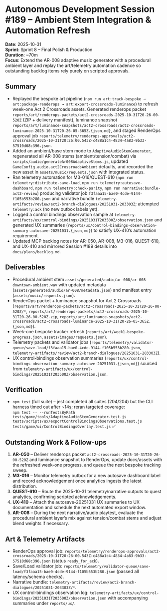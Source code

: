# Autonomous Development Session #189 – Ambient Stem Integration & Automation Refresh

**Date**: 2025-10-31  
**Sprint**: Sprint 8 – Final Polish & Production  
**Duration**: ~70m  
**Focus**: Extend the AR-008 adaptive music generator with a procedural ambient layer and replay the art/telemetry automation cadence so outstanding backlog items rely purely on scripted approvals.

## Summary
- Replayed the bespoke art pipeline (`npm run art:track-bespoke → art:package-renderops → art:export-crossroads-luminance`) to refresh week-one Act 2 Crossroads assets. Generated renderops packet `reports/art/renderops-packets/act2-crossroads-2025-10-31T20-26-00-520Z` (ZIP + delivery manifest), luminance snapshot `reports/art/luminance-snapshots/act2-crossroads/act2-crossroads-luminance-2025-10-31T20-26-05-365Z.{json,md}`, and staged RenderOps approval job `reports/telemetry/renderops-approvals/act2-crossroads/2025-10-31T20:26:00.543Z-c488a1c4-4834-4a83-9b33-57510d68c396.json`.
- Added an ambient/base stem mode to `AdaptiveAudioStemGenerator`, regenerated all AR-008 stems (ambient/tension/combat) via `scripts/audio/generateAr008AdaptiveStems.js`, updated `GameConfig.audio.act2CrossroadsAmbient` defaults, and recorded the new asset in `assets/music/requests.json` with integrated status.
- Ran telemetry automation for M3-016/QUEST-610 (`npm run telemetry:distribute-save-load`, `npm run telemetry:autosave-dashboard`, `npm run telemetry:check-parity`, `npm run narrative:bundle-act2-review`) producing validator job `f3faaa15-bae0-4cde-9144-f105b553b280.json` and narrative bundle `telemetry-artifacts/review/act2-branch-dialogues/20251031-203303Z`; attempted `telemetry:ack` (no new outbox labels yet).
- Logged a control bindings observation sample at `telemetry-artifacts/ux/control-bindings/20251031T203500Z/observation.json` and generated UX summaries (`reports/ux/control-bindings-observation-summary-autosave-20251031.{json,md}`) to satisfy UX-410’s automation requirement.
- Updated MCP backlog notes for AR-050, AR-008, M3-016, QUEST-610, and UX-410 and mirrored Session #189 details into `docs/plans/backlog.md`.

## Deliverables
- Procedural ambient stem `assets/generated/audio/ar-008/ar-008-downtown-ambient.wav` with updated metadata (`assets/generated/audio/ar-008/metadata.json`) and manifest entry (`assets/music/requests.json`).
- RenderOps packet + luminance snapshot for Act 2 Crossroads (`reports/art/renderops-packets/act2-crossroads-2025-10-31T20-26-00-520Z/*`, `reports/art/renderops-packets/act2-crossroads-2025-10-31T20-26-00-520Z.zip`, `reports/art/luminance-snapshots/act2-crossroads/act2-crossroads-luminance-2025-10-31T20-26-05-365Z.{json,md}`).
- Week-one bespoke tracker refresh (`reports/art/week1-bespoke-progress.json`, `assets/images/requests.json`).
- Telemetry packets and validator jobs (`reports/telemetry/validator-queue/save-load/f3faaa15-bae0-4cde-9144-f105b553b280.json`, `telemetry-artifacts/review/act2-branch-dialogues/20251031-203303Z`).
- UX control-bindings observation summaries (`reports/ux/control-bindings-observation-summary-autosave-20251031.{json,md}`) sourced from `telemetry-artifacts/ux/control-bindings/20251031T203500Z/observation.json`.

## Verification
- `npm test` (full suite) – jest completed all suites (204/204) but the CLI harness timed out after ~14s; reran targeted coverage:  
  `npm test -- --runTestsByPath tests/game/tools/AdaptiveAudioStemGenerator.test.js tests/scripts/ux/exportControlBindingsObservations.test.js tests/game/ui/ControlBindingsOverlay.test.js` ✅

## Outstanding Work & Follow-ups
1. **AR-050** – Deliver renderops packet `act2-crossroads-2025-10-31T20-26-00-520Z` and luminance snapshot to RenderOps, update docs/assets with the refreshed week-one progress, and queue the next bespoke tracking sweep.
2. **M3-016** – Monitor telemetry outbox for a new autosave dashboard label and record acknowledgement once analytics ingests the latest distribution.
3. **QUEST-610** – Route the 2025-10-31 telemetry/narrative outputs to quest analytics, confirming scripted acknowledgements.
4. **UX-410** – Attach the autosave-20251031 UX summaries to UX documentation and schedule the next automated export window.
5. **AR-008** – During the next narrative/audio playtest, evaluate the procedural ambient layer’s mix against tension/combat stems and adjust blend weights if necessary.

## Art & Telemetry Artifacts
- RenderOps approval job: `reports/telemetry/renderops-approvals/act2-crossroads/2025-10-31T20:26:00.543Z-c488a1c4-4834-4a83-9b33-57510d68c396.json` (status `ready_for_ack`).
- Save/Load validator job: `reports/telemetry/validator-queue/save-load/f3faaa15-bae0-4cde-9144-f105b553b280.json` (passed all latency/schema checks).
- Narrative bundle: `telemetry-artifacts/review/act2-branch-dialogues/20251031-203303Z/*`.
- UX control-bindings observation log: `telemetry-artifacts/ux/control-bindings/20251031T203500Z/observation.json` with accompanying summaries under `reports/ux/`.

